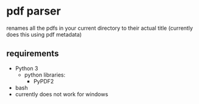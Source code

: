 # pdf parser

renames all the pdfs in your current directory to their actual title (currently does this using pdf metadata)

## requirements
- Python 3
	- python libraries:
		- PyPDF2
- bash
- currently does not work for windows
